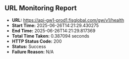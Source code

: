 ## URL Monitoring Report

- **URL:** https://api-gw1-prod1.fisglobal.com/gw/v1/health
- **Start Time:** 2025-06-26T14:21:29.430275
- **End Time:** 2025-06-26T14:21:29.817369
- **Total Time Taken:** 0.387094 seconds
- **HTTP Status Code:** 200
- **Status:** Success
- **Failure Reason:** N/A
